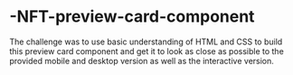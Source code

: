 # -NFT-preview-card-component
The challenge was to use basic understanding of HTML and CSS to build this preview card component and get it to look as close as possible to the provided mobile and desktop version as well as the interactive version. 
